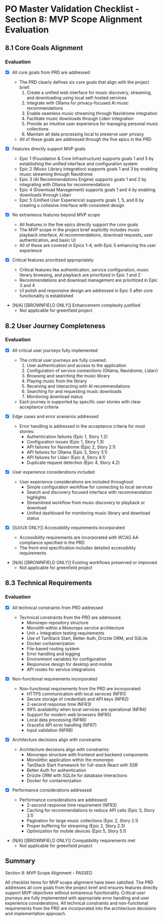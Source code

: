 # PO Master Validation Checklist - Section 8: MVP Scope Alignment Evaluation

## 8.1 Core Goals Alignment

### Evaluation
- [x] All core goals from PRD are addressed
  - The PRD clearly defines six core goals that align with the project brief:
    1. Create a unified web interface for music discovery, streaming, and downloading using local self-hosted services
    2. Integrate with Ollama for privacy-focused AI music recommendations
    3. Enable seamless music streaming through Navidrome integration
    4. Facilitate music downloads through Lidarr integration
    5. Provide an intuitive user experience for managing personal music collections
    6. Maintain all data processing local to preserve user privacy
  - All of these goals are addressed through the five epics in the PRD

- [x] Features directly support MVP goals
  - Epic 1 (Foundation & Core Infrastructure) supports goals 1 and 5 by establishing the unified interface and configuration system
  - Epic 2 (Music Library Integration) supports goals 1 and 3 by enabling music streaming through Navidrome
  - Epic 3 (AI Recommendations Engine) supports goals 1 and 2 by integrating with Ollama for recommendations
  - Epic 4 (Download Management) supports goals 1 and 4 by enabling downloads through Lidarr
  - Epic 5 (Unified User Experience) supports goals 1, 5, and 6 by creating a cohesive interface with consistent design

- [x] No extraneous features beyond MVP scope
  - All features in the five epics directly support the core goals
  - The MVP scope in the project brief explicitly includes music playback interface, AI recommendations, download requests, user authentication, and basic UI
  - All of these are covered in Epics 1-4, with Epic 5 enhancing the user experience

- [x] Critical features prioritized appropriately
  - Critical features like authentication, service configuration, music library browsing, and playback are prioritized in Epic 1 and 2
  - Recommendations and download management are prioritized in Epic 3 and 4
  - UI polish and responsive design are addressed in Epic 5 after core functionality is established

- [N/A] [[BROWNFIELD ONLY]] Enhancement complexity justified
  - Not applicable for greenfield project

## 8.2 User Journey Completeness

### Evaluation
- [x] All critical user journeys fully implemented
  - The critical user journeys are fully covered:
    1. User authentication and access to the application
    2. Configuration of service connections (Ollama, Navidrome, Lidarr)
    3. Browsing and searching the music library
    4. Playing music from the library
    5. Receiving and interacting with AI recommendations
    6. Searching for and requesting music downloads
    7. Monitoring download status
  - Each journey is supported by specific user stories with clear acceptance criteria

- [x] Edge cases and error scenarios addressed
  - Error handling is addressed in the acceptance criteria for most stories:
    - Authentication failures (Epic 1, Story 1.2)
    - Configuration issues (Epic 1, Story 1.3)
    - API failures for Navidrome (Epic 2, Story 2.1)
    - API failures for Ollama (Epic 3, Story 3.1)
    - API failures for Lidarr (Epic 4, Story 4.1)
    - Duplicate request detection (Epic 4, Story 4.2)

- [x] User experience considerations included
  - User experience considerations are included throughout:
    - Simple configuration workflow for connecting to local services
    - Search and discovery focused interface with recommendation highlights
    - Streamlined workflow from music discovery to playback or download
    - Unified dashboard for monitoring music library and download status

- [x] [[UI/UX ONLY]] Accessibility requirements incorporated
  - Accessibility requirements are incorporated with WCAG AA compliance specified in the PRD
  - The front-end specification includes detailed accessibility requirements

- [N/A] [[BROWNFIELD ONLY]] Existing workflows preserved or improved
  - Not applicable for greenfield project

## 8.3 Technical Requirements

### Evaluation
- [x] All technical constraints from PRD addressed
  - Technical constraints from the PRD are addressed:
    - Monorepo repository structure
    - Monolith within a Monorepo service architecture
    - Unit + Integration testing requirements
    - Use of TanStack Start, Better Auth, Drizzle ORM, and SQLite
    - Docker containerization
    - File-based routing system
    - Error handling and logging
    - Environment variables for configuration
    - Responsive design for desktop and mobile
    - API routes for service integrations

- [x] Non-functional requirements incorporated
  - Non-functional requirements from the PRD are incorporated:
    - HTTPS communication with local services (NFR1)
    - Secure storage of credentials and API keys (NFR2)
    - 2-second response time (NFR3)
    - 99% availability when local services are operational (NFR4)
    - Support for modern web browsers (NFR5)
    - Local data processing (NFR6)
    - Graceful API error handling (NFR7)
    - Input validation (NFR8)

- [x] Architecture decisions align with constraints
  - Architecture decisions align with constraints:
    - Monorepo structure with frontend and backend components
    - Monolithic application within the monorepo
    - TanStack Start framework for full-stack React with SSR
    - Better Auth for authentication
    - Drizzle ORM with SQLite for database interactions
    - Docker for containerization

- [x] Performance considerations addressed
  - Performance considerations are addressed:
    - 2-second response time requirement (NFR3)
    - Caching for recommendations to reduce API calls (Epic 3, Story 3.1)
    - Pagination for large music collections (Epic 2, Story 2.1)
    - Proper buffering for streaming (Epic 2, Story 2.3)
    - Optimization for mobile devices (Epic 5, Story 5.1)

- [N/A] [[BROWNFIELD ONLY]] Compatibility requirements met
  - Not applicable for greenfield project

## Summary

Section 8: MVP Scope Alignment - PASSED

All checklist items for MVP scope alignment have been satisfied. The PRD addresses all core goals from the project brief and ensures features directly support MVP objectives without extraneous functionality. Critical user journeys are fully implemented with appropriate error handling and user experience considerations. All technical constraints and non-functional requirements from the PRD are incorporated into the architecture decisions and implementation approach.
